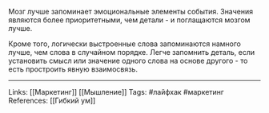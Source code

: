 Мозг лучше запоминает эмоциональные элементы события. Значения являются более приоритетными, чем детали - и поглащаются мозгом лучше. 

Кроме того, логически выстроенные слова запоминаются намного лучше, чем слова в случайном порядке. Легче запомнить деталь, если установить смысл или значение одного слова на основе другого - то есть простроить явную взаимосвязь. 
___
Links: [[Маркетинг]] [[Мышление]]
Tags: #лайфхак #маркетинг 
References: [[Гибкий ум]]